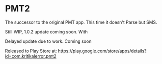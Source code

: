 # PMT2
The successor to the original PMT app. This time it doesn't Parse but SMS.
  
Still WIP, 1.0.2 update coming soon. With

Delayed update due to work. Coming soon

Released to Play Store at: https://play.google.com/store/apps/details?id=com.kritikalerror.pmt2


